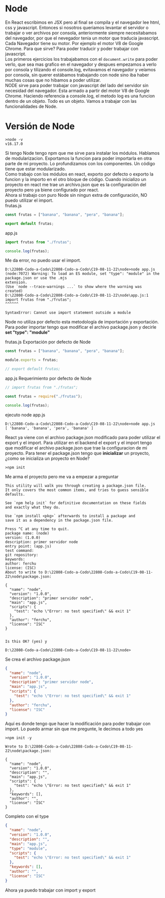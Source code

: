# Node
En React escribimos en JSX pero al final se compila y el navegador lee html, css y javascript. Entonces si nosotros queriamos levantar el servidor o trabajar o ver archivos por consola, anteriormente siempre necesitabamos del navegador, por que el nevegador tenia un motor que traducia javascript. Cada Navegador tiene su motor. Por ejemplo el motor V8 de Google Chrome. Para que sirve? Para poder traducir y poder trabajar con javascript.  
Los primeros ejercicios los trabajabamos con el `document.write` para poder verlo, que sea mas grafico en el navegador y despues empezamos a verlo por consola y tilizando el console.log, evitavamos el navegador y veíamos por consola, sin querer estábamos trabajando con node sino iba haber muchas cosas que no hibamos a poder utilizar.  
NODE sirve para poder trabajar con javascript del lado del servidor sin necesidad del navegador. Esta armado a partir del motor V8 de Google Chrome.
Haciendo referencia a console.log, el metodo log es una funcion dentro de un objeto. Todo es un objeto. Vamos a trabajar con las funcionalidades de Node.
# Versión de Node
```
>node -v
v16.17.0
```
Si tengo Node tengo npm que me sirve para instalar los módulos.
Hablamos de modularizacion. Exportamos la funcion para poder importarla en otra parte de mi proyecto. Lo profundizamos con los componentes. Un código tiene que estar modularizado.  
Como trabajo con los módulos en react, exporto por defecto o exporto la funcion y la importo en el otro bloque de código. Cuando inicializo un proyecto en react me trae un archivo.json que es la configuración del proyecto pero ya biene configurado por react.  
Ahora si trabajo con puro Node sin ningun extra de configuración, NO puedo utilizar el import.  
frutas.js
```javascript
const frutas = ["banana", "banana", "pera", "banana"];

export default frutas;
```
app.js
```javascript
import frutas from "./frutas";

console.log(frutas);
```
Me da error, no puedo usar el import.
```
D:\22808-Codo-a-Codo\22808-Codo-a-Codo\C19-08-11-22\node>node app.js
(node:7072) Warning: To load an ES module, set "type": "module" in the package.json or use the .mjs
extension.
(Use `node --trace-warnings ...` to show where the warning was created)
D:\22808-Codo-a-Codo\22808-Codo-a-Codo\C19-08-11-22\node\app.js:1
import frutas from "./frutas";
^^^^^^

SyntaxError: Cannot use import statement outside a module
```
Node no utiliza por defecto esta metodología de importación y exportación.
Para poder importar tengo que modificar el archivo package.json y decirle **set "type": "module"**

frutas.js
Exportación por defecto de Node
```javascript
const frutas = ["banana", "banana", "pera", "banana"];

module.exports = frutas;

// export default frutas;
```
app.js
Requerimiento por defecto de Node
```javascript
// import frutas from "./frutas";

const frutas = require("./frutas");

console.log(frutas);
```
ejecuto node app.js
```
D:\22808-Codo-a-Codo\22808-Codo-a-Codo\C19-08-11-22\node>node app.js
[ 'banana', 'banana', 'pera', 'banana' ]
```
React ya viene con el archivo package.json modificado para poder utilizar el export y el import. Para utilizar en el backend el export y el import tengo que modificar el archivo package.json que trae la configuracion de mi proyecto.
Para tener el package.json tengo que **inicializar** un proyecto, ¿como se inicializa un proyecto en Node?
```
>npm init
```
Me arma el proyecto pero me va a empezar a preguntar
```
This utility will walk you through creating a package.json file.
It only covers the most common items, and tries to guess sensible defaults.

See `npm help init` for definitive documentation on these fields
and exactly what they do.

Use `npm install <pkg>` afterwards to install a package and
save it as a dependency in the package.json file.

Press ^C at any time to quit.
package name: (node)
version: (1.0.0)
description: primer servidor node
entry point: (app.js)
test command:
git repository:
keywords:
author: ferchu
license: (ISC)
About to write to D:\22808-Codo-a-Codo\22808-Codo-a-Codo\C19-08-11-22\node\package.json:

{
  "name": "node",
  "version": "1.0.0",
  "description": "primer servidor node",
  "main": "app.js",
  "scripts": {
    "test": "echo \"Error: no test specified\" && exit 1"
  },
  "author": "ferchu",
  "license": "ISC"
}


Is this OK? (yes) y

D:\22808-Codo-a-Codo\22808-Codo-a-Codo\C19-08-11-22\node>
```
Se crea el archivo package.json
```json
{
  "name": "node",
  "version": "1.0.0",
  "description": "primer servidor node",
  "main": "app.js",
  "scripts": {
    "test": "echo \"Error: no test specified\" && exit 1"
  },
  "author": "ferchu",
  "license": "ISC"
}
```
Aquí es donde tengo que hacer la modificación para poder trabajar con import.
Lo puedo armar sin que me pregunte, le decimos a todo yes
```
>npm init -y
```
```
Wrote to D:\22808-Codo-a-Codo\22808-Codo-a-Codo\C19-08-11-22\node\package.json:

{
  "name": "node",
  "version": "1.0.0",
  "description": "",
  "main": "app.js",
  "scripts": {
    "test": "echo \"Error: no test specified\" && exit 1"
  },
  "keywords": [],
  "author": "",
  "license": "ISC"
}
```
Completo con el type
```json
{
  "name": "node",
  "version": "1.0.0",
  "description": "",
  "main": "app.js",
  "type": "module",
  "scripts": {
    "test": "echo \"Error: no test specified\" && exit 1"
  },
  "keywords": [],
  "author": "",
  "license": "ISC"
}
```
Ahora ya puedo trabajar con import y export